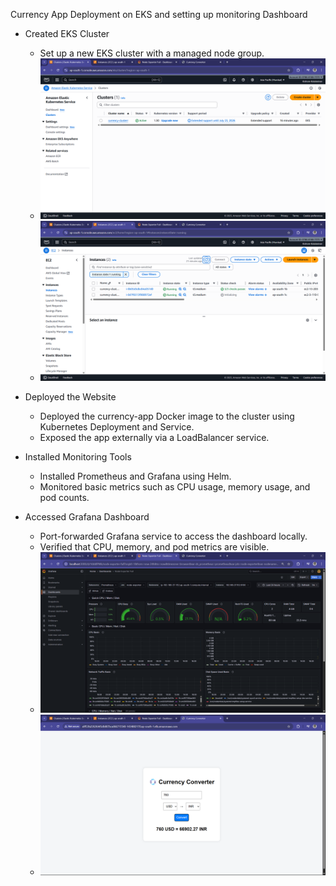 Currency App Deployment on EKS and setting up monitoring Dashboard

- Created EKS Cluster
  - Set up a new EKS cluster with a managed node group.
  - ![SS1](Screenshots/cluster.png)
  - ![SS1](Screenshots/nodes.png)

- Deployed the Website
  - Deployed the currency-app Docker image to the cluster using Kubernetes Deployment and Service.
  - Exposed the app externally via a LoadBalancer service.

- Installed Monitoring Tools
  - Installed Prometheus and Grafana using Helm.
  - Monitored basic metrics such as CPU usage, memory usage, and pod counts.

- Accessed Grafana Dashboard
  - Port-forwarded Grafana service to access the dashboard locally.
  - Verified that CPU, memory, and pod metrics are visible.
  - ![SS1](Screenshots/grafana.png)
  - ![SS1](Screenshots/output.png)

